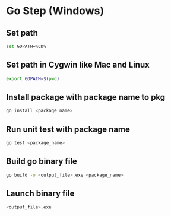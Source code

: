 # Go Step (Windows)

## Set path
```bash
set GOPATH=%CD%
```

## Set path in Cygwin like Mac and Linux
```bash
export GOPATH=$(pwd)
```

## Install package with package name to pkg
```bash
go install <package_name>
```

## Run unit test with package name
```bash
go test <package_name>
```

## Build go binary file
```bash
go build -o <output_file>.exe <package_name>
```

## Launch binary file
```bash
<output_file>.exe
```
